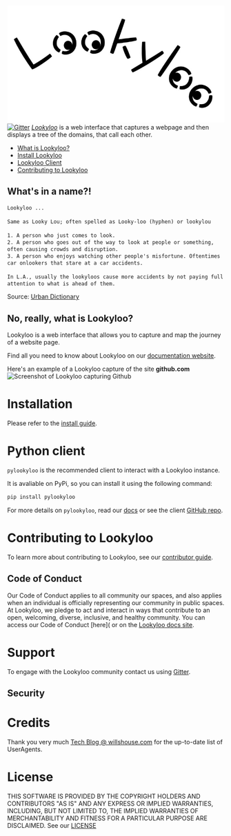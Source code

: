 [![Lookyloo icon](website/web/static/lookyloo.jpeg)](https://www.lookyloo.eu/docs/main/index.html)
[![Gitter](https://badges.gitter.im/lookyloo-app/community.svg)](https://gitter.im/lookyloo-app/community)
*[Lookyloo](https://lookyloo.circl.lu/scrape)* is a web interface that captures a webpage and then displays a tree of the domains, that call each other. 



* [What is Lookyloo?](##what-is-that-name?!)
* [Install Lookyloo](#installation)
* [Lookyloo Client](#python-client)
* [Contributing to Lookyloo](link)



## What's in a name?!

```
Lookyloo ... 

Same as Looky Lou; often spelled as Looky-loo (hyphen) or lookylou

1. A person who just comes to look.
2. A person who goes out of the way to look at people or something, often causing crowds and disruption.
3. A person who enjoys watching other people's misfortune. Oftentimes car onlookers that stare at a car accidents.

In L.A., usually the lookyloos cause more accidents by not paying full attention to what is ahead of them.
```
Source: [Urban Dictionary](https://www.urbandictionary.com/define.php?term=lookyloo)


## No, really, what is Lookyloo?

Lookyloo is a web interface that allows you to capture and map the journey of a website page.

Find all you need to know about Lookyloo on our [documentation website](https://www.lookyloo.eu/docs/main/index.html).

Here's an example of a Lookyloo capture of the site **github.com**
![Screenshot of Lookyloo capturing Github](https://www.lookyloo.eu/docs/main/_images/sample_github.png)


# Installation

Please refer to the [install guide](https://www.lookyloo.eu/docs/main/install-lookyloo.html).


# Python client

`pylookyloo` is the recommended client to interact with a Lookyloo instance.

It is avaliable on PyPi, so you can install it using the following command:

```bash
pip install pylookyloo
```

For more details on `pylookyloo`, read our [docs](https://www.lookyloo.eu/docs/main/pylookyloo-overview.html) or see the client [GitHub repo](https://github.com/Lookyloo/PyLookyloo).  

# Contributing to Lookyloo

To learn more about contributing to Lookyloo, see our [contributor guide](https://www.lookyloo.eu/docs/main/contributing.html).

## Code of Conduct

Our Code of Conduct applies to all community our spaces, and also applies when an individual is officially representing our community in public spaces. At Lookyloo, we pledge to act and interact in ways that contribute to an open, welcoming, diverse, inclusive, and healthy community. You can access our Code of Conduct [here]( or on the [Lookyloo docs site]().


# Support
To engage with the Lookyloo community contact us using [Gitter](https://gitter.im/lookyloo-app/community).

## Security


# Credits

Thank you very much [Tech Blog @ willshouse.com](https://techblog.willshouse.com/2012/01/03/most-common-user-agents/) for the up-to-date list of UserAgents.


# License

THIS SOFTWARE IS PROVIDED BY THE COPYRIGHT HOLDERS AND CONTRIBUTORS "AS IS"
AND ANY EXPRESS OR IMPLIED WARRANTIES, INCLUDING, BUT NOT LIMITED TO, THE
IMPLIED WARRANTIES OF MERCHANTABILITY AND FITNESS FOR A PARTICULAR PURPOSE ARE
DISCLAIMED. See our [LICENSE](lookyloo/LICENSE)

